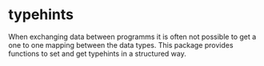 # typehints

When exchanging data between programms it is often not possible
to get a one to one mapping between the data types. This package
provides functions to set and get typehints in a structured way.
